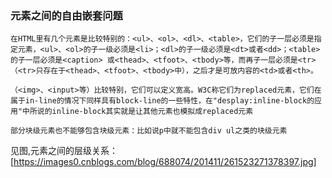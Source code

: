 ### 元素之间的自由嵌套问题
```htmlbars
在HTML里有几个元素是比较特别的：<ul>、<ol>、<dl>、<table>，它们的子一层必须是指定元素，<ul>、<ol>的子一级必须是<li>；<dl>的子一级必须是<dt>或者<dd>；<table>的子一层必须是<caption> 或<thead>、<tfoot>、<tbody>等，而再子一层必须是<tr> （<tr>只存在于<thead>、<tfoot>、<tbody>中），之后才是可放内容的<td>或者<th>。

（<img>、<input>等）比较特别，它们可以定义宽高。W3C称它们为replaced元素，它们在属于in-line的情况下同样具有block-line的一些特性，在"desplay:inline-block的应用"中所说的inline-block其实就是让其他元素也模拟成replaced元素

部分块级元素也不能够包含块级元素：比如说p中就不能包含div ul之类的块级元素
```
见图,元素之间的层级关系：[https://images0.cnblogs.com/blog/688074/201411/261523271378397.jpg]
